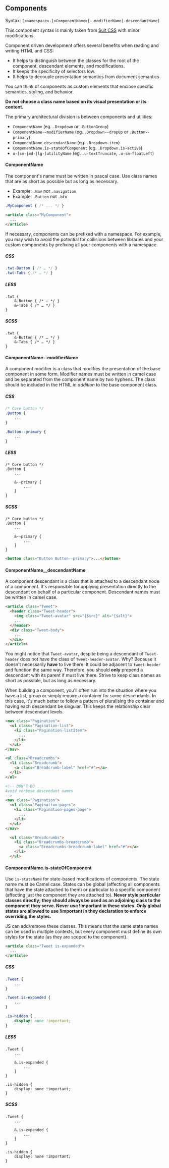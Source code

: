 ## Components

Syntax: `[<namespace>-]<ComponentName>[--modifierName|-descendantName]`

This component syntax is mainly taken from [Suit CSS](http://suitcss.github.io/) with minor modifications.

Component driven development offers several benefits when reading and writing HTML and CSS:

* It helps to distinguish between the classes for the root of the component, descendant elements, and modifications.
* It keeps the specificity of selectors low.
* It helps to decouple presentation semantics from document semantics.

You can think of components as custom elements that enclose specific semantics, styling, and behavior.

**Do not choose a class name based on its visual presentation or its content.**

The primary architectural division is between components and utilities:

* `ComponentName` (eg. `.Dropdown` or `.ButtonGroup`)
* `ComponentName--modifierName` (eg. `.Dropdown--dropUp` or `.Button--primary`)
* `ComponentName-descendantName` (eg. `.Dropdown-item`)
* `ComponentName.is-stateOfComponent` (eg. `.Dropdown.is-active`)
* `u-[sm-|md-|lg-]utilityName` (eg. `.u-textTruncate`, `.u-sm-floatLeft`)

#### ComponentName

The component's name must be written in pascal case. Use class names that are as short as possible but as long as necessary.

* Example: `.Nav` not `.navigation`
* Example: `.Button` not `.btn`

```css
.MyComponent { /* ... */ }
```

```html
<article class="MyComponent">
  ...
</article>
```

If necessary, components can be prefixed with a namespace. For example, you may wish to avoid the potential for collisions between libraries and your custom components by prefixing all your components with a namespace.

<!-- --lang-ex -->

##### CSS

```css
.twt-Button { /* … */ }
.twt-Tabs { /* … */ }
```

##### LESS

```less
.twt {
    &-Button { /* … */ }
    &-Tabs { /* … */ }
}
```

##### SCSS

```less
.twt {
    &-Button { /* … */ }
    &-Tabs { /* … */ }
}
```

<!-- --lang-ex-end -->

#### ComponentName--modifierName

A component modifier is a class that modifies the presentation of the base component in some form. Modifier names must
be written in camel case and be separated from the component name by two hyphens. The class should be included
in the HTML _in addition_ to the base component class.

<!-- --lang-ex -->

##### CSS

```css
/* Core button */
.Button {
    ...
}

.Button--primary {
    ...
}
```

##### LESS

```less
/* Core button */
.Button {
    ...

    &--primary {
        ...
    }
}

```

##### SCSS

```less
/* Core button */
.Button {
    ...

    &--primary {
        ...
    }
}
```

<!-- --lang-ex-end -->

```html
<button class="Button Button--primary">...</button>
```

#### ComponentName__descendantName

A component descendant is a class that is attached to a descendant node of a component. It's responsible for applying
presentation directly to the descendant on behalf of a particular component. Descendant names must be written in camel
case.

```html
<article class="Tweet">
  <header class="Tweet-header">
    <img class="Tweet-avatar" src="{$src}" alt="{$alt}">
    ...
  </header>
  <div class="Tweet-body">
    ...
  </div>
</article>
```

You might notice that `Tweet-avatar`, despite being a descendant of `Tweet-header` does not have the class of
`Tweet-header-avatar`. Why? Because it doesn't necessarily **have** to live there. It could be adjacent to
`tweet-header` and function the same way. Therefore, you should **only** prepend a descendant with its parent if must
live there. Strive to keep class names as short as possible, but as long as necessary.

When building a component, you'll often run into the situation where you have a list, group or simply require a container for some descendants. In this case, it's much better to follow a pattern of pluralising the container and having each descendant be singular. This keeps the relationship clear between descendant levels.

```html
<nav class="Pagination">
  <ul class="Pagination-list">
    <li class="Pagination-listItem">
      ...
    </li>
  </ul>
</nav>

<ul class="Breadcrumbs">
  <li class="Breadcrumb">
    <a class="Breadcrumb-label" href="#"></a>
  </li>
</ul>

<!-- DON'T DO
Avoid verbose descendant names
-->
<nav class="Pagination">
  <ul class="Pagination-pages">
    <li class="Pagination-pages-page">
      ...
    </li>
  </ul>
</nav>

  <ul class="Breadcrumbs">
    <li class="Breadcrumbs-breadcrumb">
      <a class="Breadcrumbs-breadcrumb-label" href="#"></a>
    </li>
  </ul>
```

#### ComponentName.is-stateOfComponent

Use `is-stateName` for state-based modifications of components. The state name must be Camel case. States can be global (affecting all components that have the state attached to them) or particular to a specific component (affecting just the component they are attached to). **Never style particular classes directly; they should always be used as an adjoining class to the component they serve. Never use !important in these states. Only global states are allowed to use !important in they declaration to enforce overriding the styles.**

JS can add/remove these classes. This means that the same state names can be used in multiple contexts, but every
component must define its own styles for the state (as they are scoped to the component).


```html
<article class="Tweet is-expanded">
  ...
</article>
```

<!-- --lang-ex -->

##### CSS

```css
.Tweet {
    ...
}

.Tweet.is-expanded {
    ...
}

.is-hidden {
    display: none !important;
}
```

##### LESS

```less
.Tweet {
    ...

    &.is-expanded {
        ...
    }
}

.is-hidden {
    display: none !important;
}
```

##### SCSS

```less
.Tweet {
    ...

    &.is-expanded {
        ...
    }
}

.is-hidden {
    display: none !important;
}
```
<!-- --lang-ex-end -->
